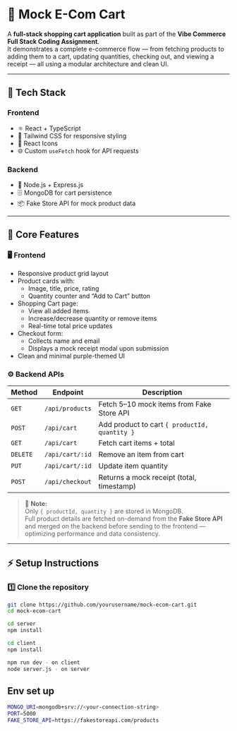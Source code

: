 # 🛒 Mock E-Com Cart

A **full-stack shopping cart application** built as part of the **Vibe Commerce Full Stack Coding Assignment**.  
It demonstrates a complete e-commerce flow — from fetching products to adding them to a cart, updating quantities, checking out, and viewing a receipt — all using a modular architecture and clean UI.

---

## 🚀 Tech Stack

### **Frontend**

- ⚛️ React + TypeScript
- 🎨 Tailwind CSS for responsive styling
- 🔗 React Icons
- 🌐 Custom `useFetch` hook for API requests

### **Backend**

- 🧩 Node.js + Express.js
- 🗄️ MongoDB for cart persistence
- 📦 Fake Store API for mock product data

---

## 🧠 Core Features

### 🖥️ **Frontend**

- Responsive product grid layout
- Product cards with:
  - Image, title, price, rating
  - Quantity counter and “Add to Cart” button
- Shopping Cart page:
  - View all added items
  - Increase/decrease quantity or remove items
  - Real-time total price updates
- Checkout form:
  - Collects name and email
  - Displays a mock receipt modal upon submission
- Clean and minimal purple-themed UI

### ⚙️ **Backend APIs**

| Method   | Endpoint        | Description                                   |
| -------- | --------------- | --------------------------------------------- |
| `GET`    | `/api/products` | Fetch 5–10 mock items from Fake Store API     |
| `POST`   | `/api/cart`     | Add product to cart `{ productId, quantity }` |
| `GET`    | `/api/cart`     | Fetch cart items + total                      |
| `DELETE` | `/api/cart/:id` | Remove an item from cart                      |
| `PUT`    | `/api/cart/:id` | Update item quantity                          |
| `POST`   | `/api/checkout` | Returns a mock receipt (total, timestamp)     |

> 🧩 **Note:**  
> Only `{ productId, quantity }` are stored in MongoDB.  
> Full product details are fetched on-demand from the **Fake Store API** and merged on the backend before sending to the frontend — optimizing performance and data consistency.

---

## ⚡ Setup Instructions

### 1️⃣ Clone the repository

```bash
git clone https://github.com/yourusername/mock-ecom-cart.git
cd mock-ecom-cart

cd server
npm install

cd client
npm install

npm run dev - on client
node server.js - on server
```

## Env set up

```bash
MONGO_URI=mongodb+srv://<your-connection-string>
PORT=5000
FAKE_STORE_API=https://fakestoreapi.com/products
```

